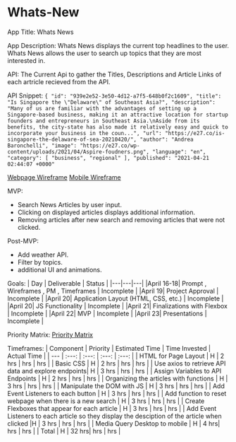 # Whats-New

App Title: Whats News

App Description: Whats News displays the current top headlines to the user. Whats News allows the user to search up topics that they are most interested in. 

API: The Current Api to gather the Titles, Descriptions and Article Links of each artricle recieved from the API.

API Snippet: `{
            "id": "939e2e52-3e50-4d12-a7f5-648b0f2c1609",
            "title": "Is Singapore the \"Delaware\" of Southeast Asia?",
            "description": "Many of us are familiar with the advantages of setting up a Singapore-based business, making it an attractive location for startup founders and entrepreneurs in Southeast Asia.\nAside from its benefits, the city-state has also made it relatively easy and quick to incorporate your business in the coun...",
            "url": "https://e27.co/is-singapore-the-delaware-of-sea-20210420/",
            "author": "Andrea Baronchelli",
            "image": "https://e27.co/wp-content/uploads/2021/04/Aspire-foudners.png",
            "language": "en",
            "category": [
                "business",
                "regional"
            ],
            "published": "2021-04-21 02:44:07 +0000"`

[Webpage Wireframe](https://wireframe.cc/vUQURj)
[Mobile Wireframe](https://wireframe.cc/CMuJy3)

MVP: 

- Search News Articles by user input.
- Clicking on displayed articles displays additional information.
- Removing articles after new search and removing articles that were not clicked.

Post-MVP: 

- Add weather API.
- Filter by topics.
- additional UI and animations.

Goals: 
| Day | Deliverable | Status |
|---|---|---|
|April 16-18| Prompt , Wireframes , PM , Timeframes | Incomplete |
|April 19| Project Approval | Incomplete |
|April 20| Application Layout (HTML, CSS, etc.) | Incomplete |
|April 20| JS Functionality | Incomplete |
|April 21| Finalizations with Flexbox | Incomplete |
|April 22| MVP | Incomplete |
|April 23| Presentations | Incomplete |

Priority Matrix: [Priority Matrix](https://whimsical.com/whats-news-Asry2bvQrAczWPWKrN8Ar3)

Timeframes:
| Component | Priority | Estimated Time | Time Invested | Actual Time |
| --- | :---: | :---: | :---: | :---: |
| HTML for Page Layout | H | 2 hrs | hrs | hrs |
| Basic CSS | H | 2 hrs | hrs | hrs |
| Use axios to retrieve API data and explore endpoints| H | 3 hrs | hrs | hrs |
| Assign Variables to API Endpoints | H | 2 hrs | hrs | hrs |
| Organizing the articles with functions | H | 3 hrs | hrs | hrs |
| Manipulate the DOM with JS | H | 3 hrs | hrs | hrs |
| Add Event Listeners to each button | H | 3 hrs | hrs | hrs |
| Add function to reset webpage when there is a new search | H | 3 hrs | hrs | hrs |
| Create Flexboxes that appear for each article | H | 3 hrs | hrs | hrs |
| Add Event Listeners to each article so they display the desciption of the article when clicked |H | 3 hrs | hrs | hrs |
| Media Query Desktop to mobile | H | 4 hrs| hrs | hrs |
| Total | H | 32 hrs| hrs | hrs |
